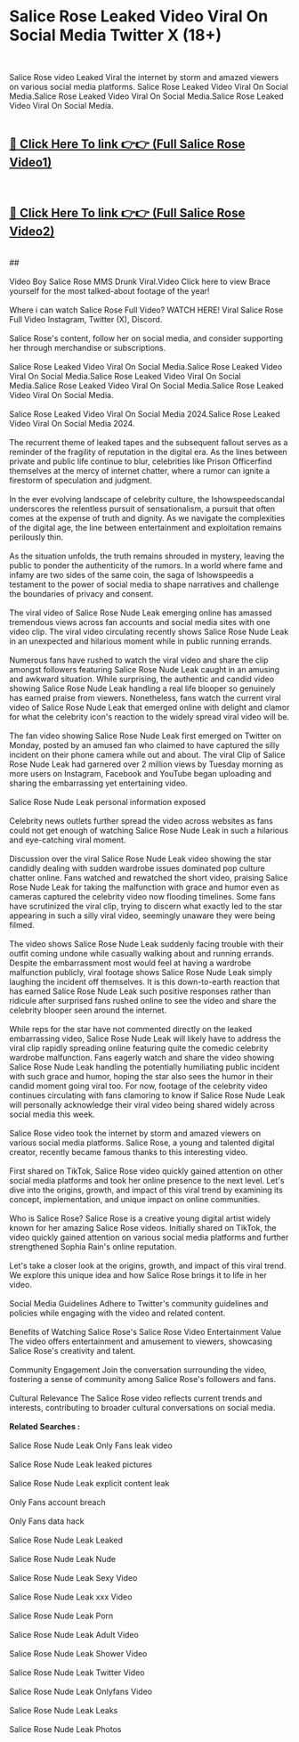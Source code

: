 # Salice Rose Leaked Video Viral On Social Media Twitter X (18+) <br>
<br>

Salice Rose video Leaked Viral the internet by storm and amazed viewers on various social media platforms. Salice Rose Leaked Video Viral On Social Media.Salice Rose Leaked Video Viral On Social Media.Salice Rose Leaked Video Viral On Social Media.<br>
 <br>

##  <a href="https://play.trustnlinepharmacy.us?title=Full Salice_Rose&ref=git">🔴 Click Here To link 👉👉 (Full Salice Rose Video1)</a><br>
  <br>

##  <a href="https://play.trustnlinepharmacy.us?title=Full Salice_Rose&ref=git">🔴 Click Here To link 👉👉 (Full Salice Rose Video2)</a><br>
  <br>
  ##


  <br>

  <br>
Video Boy Salice Rose MMS Drunk Viral.Video Click here to view Brace yourself for the most talked-about footage of the year!
<br><br>
Where i can watch Salice Rose Full Video? WATCH HERE! Viral Salice Rose Full Video Instagram, Twitter (X), Discord.
<br><br>
Salice Rose's content, follow her on social media, and consider supporting her through merchandise or subscriptions.
<br><br>
Salice Rose Leaked Video Viral On Social Media.Salice Rose Leaked Video Viral On Social Media.Salice Rose Leaked Video Viral On Social Media.Salice Rose Leaked Video Viral On Social Media.Salice Rose Leaked Video Viral On Social Media.
<br><br>
Salice Rose Leaked Video Viral On Social Media 2024.Salice Rose Leaked Video Viral On Social Media 2024.
<br><br>
The recurrent theme of leaked tapes and the subsequent fallout serves as a reminder of the fragility of reputation in the digital era. As the lines between private and public life continue to blur, celebrities like Prison Officerfind themselves at the mercy of internet chatter, where a rumor can ignite a firestorm of speculation and judgment.
<br><br>
In the ever evolving landscape of celebrity culture, the Ishowspeedscandal underscores the relentless pursuit of sensationalism, a pursuit that often comes at the expense of truth and dignity. As we navigate the complexities of the digital age, the line between entertainment and exploitation remains perilously thin.
<br><br>
As the situation unfolds, the truth remains shrouded in mystery, leaving the public to ponder the authenticity of the rumors. In a world where fame and infamy are two sides of the same coin, the saga of Ishowspeedis a testament to the power of social media to shape narratives and challenge the boundaries of privacy and consent.
<br><br>
The viral video of Salice Rose Nude Leak emerging online has amassed tremendous views across fan accounts and social media sites with one video clip. The viral video circulating recently shows Salice Rose Nude Leak in an unexpected and hilarious moment while in public running errands.
<br><br>
Numerous fans have rushed to watch the viral video and share the clip amongst followers featuring Salice Rose Nude Leak caught in an amusing and awkward situation. While surprising, the authentic and candid video showing Salice Rose Nude Leak handling a real life blooper so genuinely has earned praise from viewers. Nonetheless, fans watch the current viral video of Salice Rose Nude Leak that emerged online with delight and clamor for what the celebrity icon's reaction to the widely spread viral video will be.
<br><br>
The fan video showing Salice Rose Nude Leak first emerged on Twitter on Monday, posted by an amused fan who claimed to have captured the silly incident on their phone camera while out and about. The viral Clip of Salice Rose Nude Leak had garnered over 2 million views by Tuesday morning as more users on Instagram, Facebook and YouTube began uploading and sharing the embarrassing yet entertaining video.
<br><br>
Salice Rose Nude Leak personal information exposed
<br><br>
Celebrity news outlets further spread the video across websites as fans could not get enough of watching Salice Rose Nude Leak in such a hilarious and eye-catching viral moment.
<br><br>
Discussion over the viral Salice Rose Nude Leak video showing the star candidly dealing with sudden wardrobe issues dominated pop culture chatter online. Fans watched and rewatched the short video, praising Salice Rose Nude Leak for taking the malfunction with grace and humor even as cameras captured the celebrity video now flooding timelines. Some fans have scrutinized the viral clip, trying to discern what exactly led to the star appearing in such a silly viral video, seemingly unaware they were being filmed.
<br><br>
The video shows Salice Rose Nude Leak suddenly facing trouble with their outfit coming undone while casually walking about and running errands. Despite the embarrassment most would feel at having a wardrobe malfunction publicly, viral footage shows Salice Rose Nude Leak simply laughing the incident off themselves. It is this down-to-earth reaction that has earned Salice Rose Nude Leak such positive responses rather than ridicule after surprised fans rushed online to see the video and share the celebrity blooper seen around the internet.
<br><br>
While reps for the star have not commented directly on the leaked embarrassing video, Salice Rose Nude Leak will likely have to address the viral clip rapidly spreading online featuring quite the comedic celebrity wardrobe malfunction. Fans eagerly watch and share the video showing Salice Rose Nude Leak handling the potentially humiliating public incident with such grace and humor, hoping the star also sees the humor in their candid moment going viral too. For now, footage of the celebrity video continues circulating with fans clamoring to know if Salice Rose Nude Leak will personally acknowledge their viral video being shared widely across social media this week.
<br><br>
Salice Rose video took the internet by storm and amazed viewers on various social media platforms. Salice Rose, a young and talented digital creator, recently became famous thanks to this interesting video.
<br><br>
First shared on TikTok, Salice Rose video quickly gained attention on other social media platforms and took her online presence to the next level. Let's dive into the origins, growth, and impact of this viral trend by examining its concept, implementation, and unique impact on online communities.
<br><br>
Who is Salice Rose? Salice Rose is a creative young digital artist widely known for her amazing Salice Rose videos. Initially shared on TikTok, the video quickly gained attention on various social media platforms and further strengthened Sophia Rain's online reputation.
<br><br>
Let's take a closer look at the origins, growth, and impact of this viral trend. We explore this unique idea and how Salice Rose brings it to life in her video.
<br><br>
Social Media Guidelines Adhere to Twitter's community guidelines and policies while engaging with the video and related content.
<br><br>
Benefits of Watching Salice Rose's Salice Rose Video Entertainment Value The video offers entertainment and amusement to viewers, showcasing Salice Rose's creativity and talent.
<br><br>
Community Engagement Join the conversation surrounding the video, fostering a sense of community among Salice Rose's followers and fans.
<br><br>
Cultural Relevance The Salice Rose video reflects current trends and interests, contributing to broader cultural conversations on social media.
<br><br>
<strong>Related Searches :</strong>
<br><br>
Salice Rose Nude Leak Only Fans leak video
<br><br>
Salice Rose Nude Leak leaked pictures
<br><br>
Salice Rose Nude Leak explicit content leak
<br><br>
Only Fans account breach
<br><br>
Only Fans data hack
<br><br>
Salice Rose Nude Leak Leaked
<br><br>
Salice Rose Nude Leak Nude
<br><br>
Salice Rose Nude Leak Sexy Video
<br><br>
Salice Rose Nude Leak xxx Video
<br><br>
Salice Rose Nude Leak Porn
<br><br>
Salice Rose Nude Leak Adult Video
<br><br>
Salice Rose Nude Leak Shower Video
<br><br>
Salice Rose Nude Leak Twitter Video
<br><br>
Salice Rose Nude Leak Onlyfans Video
<br><br>
Salice Rose Nude Leak Leaks
<br><br>
Salice Rose Nude Leak Photos